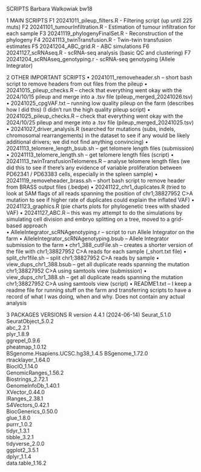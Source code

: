 SCRIPTS 
Barbara Walkowiak bw18

1 MAIN SCRIPTS 
F1 20241011_pileup_filters.R - Filtering script (up until 225 muts)
F2 20241101_tumourInfiltration.R - Estimation of tumour infiltration for each sample
F3 20241119_phylogenyFinalSet.R - Reconstruction of the phylogeny 
F4 20241113_twinTransfusion.R - Twin-twin transfusion estimates 
F5 20241204_ABC_grid.R - ABC simulations 
F6 20241127_scRNAseq.R - scRNA-seq analysis (basic QC and clustering)
F7 20241204_scRNAseq_genotyping.r - scRNA-seq genotyping (Allele Integrator)

2 OTHER IMPORTANT SCRIPTS
•	20241011_removeheader.sh – short bash script to remove headers from out files from the pileup 
•	20241015_pileup_checks.R – check that everything went okay with the 2024/10/15 pileup and merge into a .tsv file (pileup_merged_20241026.tsv)
•	20241025_cpgVAF.txt – running low quality pileup on the farm (describes how I did this) (I didn’t run the high quality pileup script)
•	20241025_pileup_checks.R – check that everything went okay with the 2024/10/25 pileup and merge into a .tsv file (pileup_merged_20241025.tsv)
•	20241027_driver_analysis.R (searched for mutations (subs, indels, chromosomal rearrangements) in the dataset to see if any would be likely additional drivers; we did not find anything convincing) 
•	20241113_telomere_length_bsub.sh – get telomere length files (submission)
•	20241113_telomere_length.sh – get telomere length files (script)
•	20241113_twinTransfusionTelomeres.R – analyse telomere length files (we did this to see if there’s any evidence of variable proliferation between PD62341 / PD63383 cells, especially in the spleen sample)
•	20241119_removeheader_brass.sh – short bash script to remove header from BRASS output files (.bedpe)
•	20241122_chr1_duplicates.R (tried to look at SAM flags of all reads spanning the position of chr1;38827952 C>A mutation to see if higher rate of duplicates could explain the inflated VAF)
•	20241123_graphics.R (pie charts plots for phylogenetic trees with shaded VAF)
•	20241127_ABC.R – this was my attempt to do the simulations by simulating cell division and embryo splitting on a tree, moved to a grid-based approach  
•	AlleleIntegrator_scRNAgenotyping.r – script to run Allele Integrator on the farm 
•	AlleleIntegrator_scRNAgenotyping.bsub – AlleIe Integrator submission to the farm
•	chr1_388_cutFile.sh – creates a shorter version of the file with chr1;38827952 C>A reads for each sample (_short.txt file) 
•	split_chr1file.sh – split chr1;38827952 C>A reads by sample 
•	view_dups_chr1_388.bsub – get all duplicate reads spanning the mutation chr1;38827952 C>A using samtools view (submission)
•	view_dups_chr1_388.sh – get all duplicate reads spanning the mutation chr1;38827952 C>A using samtools view (script)
•	README1.txt – I keep a readme file for running stuff on the farm and transferring scripts to have a record of what I was doing, when and why. Does not contain any actual analysis

3 PACKAGES VERSIONS
R version 4.4.1 (2024-06-14)
Seurat_5.1.0                      
SeuratObject_5.0.2                                   
abc_2.2.1                                                              
plyr_1.8.9                        
ggrepel_0.9.6                    
pheatmap_1.0.12                   
BSgenome.Hsapiens.UCSC.hg38_1.4.5 
BSgenome_1.72.0                  
rtracklayer_1.64.0                
BiocIO_1.14.0                     
GenomicRanges_1.56.2             
Biostrings_2.72.1                 
GenomeInfoDb_1.40.1               
XVector_0.44.0                   
IRanges_2.38.1                    
S4Vectors_0.42.1                  
BiocGenerics_0.50.0              
glue_1.8.0                       
purrr_1.0.2                       
tidyr_1.3.1                      
tibble_3.2.1                      
tidyverse_2.0.0                   
ggplot2_3.5.1                    
dplyr_1.1.4                       
data.table_1.16.2                




